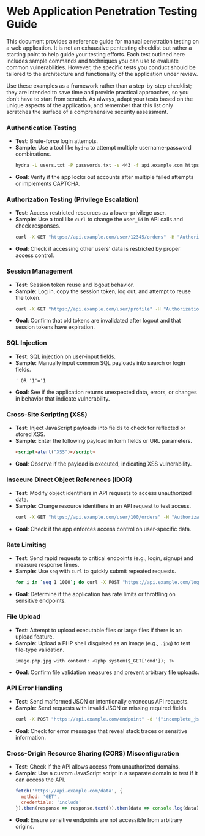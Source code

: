 # Web Application Penetration Testing Guide

This document provides a reference guide for manual penetration testing on a web application. It is not an exhaustive pentesting checklist but rather a starting point to help guide your testing efforts. Each test outlined here includes sample commands and techniques you can use to evaluate common vulnerabilities. However, the specific tests you conduct should be tailored to the architecture and functionality of the application under review.

Use these examples as a framework rather than a step-by-step checklist; they are intended to save time and provide practical approaches, so you don’t have to start from scratch. As always, adapt your tests based on the unique aspects of the application, and remember that this list only scratches the surface of a comprehensive security assessment.


### Authentication Testing
- **Test**: Brute-force login attempts.
- **Sample**: Use a tool like `hydra` to attempt multiple username-password combinations.
  ```bash
  hydra -L users.txt -P passwords.txt -s 443 -f api.example.com https-post-form "/api/login:username=^USER^&password=^PASS^:Invalid username or password"
  ```
- **Goal**: Verify if the app locks out accounts after multiple failed attempts or implements CAPTCHA.

### Authorization Testing (Privilege Escalation)
- **Test**: Access restricted resources as a lower-privilege user.
- **Sample**: Use a tool like `curl` to change the `user_id` in API calls and check responses.
  ```bash
  curl -X GET "https://api.example.com/user/12345/orders" -H "Authorization: Bearer <low-privilege-token>"
  ```
- **Goal**: Check if accessing other users’ data is restricted by proper access control.

### Session Management
- **Test**: Session token reuse and logout behavior.
- **Sample**: Log in, copy the session token, log out, and attempt to reuse the token.
  ```bash
  curl -X GET "https://api.example.com/user/profile" -H "Authorization: Bearer <old-session-token>"
  ```
- **Goal**: Confirm that old tokens are invalidated after logout and that session tokens have expiration.

### SQL Injection
- **Test**: SQL injection on user-input fields.
- **Sample**: Manually input common SQL payloads into search or login fields.
  ```plaintext
  ' OR '1'='1
  ```
- **Goal**: See if the application returns unexpected data, errors, or changes in behavior that indicate vulnerability.

### Cross-Site Scripting (XSS)
- **Test**: Inject JavaScript payloads into fields to check for reflected or stored XSS.
- **Sample**: Enter the following payload in form fields or URL parameters.
  ```html
  <script>alert("XSS")</script>
  ```
- **Goal**: Observe if the payload is executed, indicating XSS vulnerability.

### Insecure Direct Object References (IDOR)
- **Test**: Modify object identifiers in API requests to access unauthorized data.
- **Sample**: Change resource identifiers in an API request to test access.
  ```bash
  curl -X GET "https://api.example.com/user/100/orders" -H "Authorization: Bearer <token>"
  ```
- **Goal**: Check if the app enforces access control on user-specific data.

### Rate Limiting
- **Test**: Send rapid requests to critical endpoints (e.g., login, signup) and measure response times.
- **Sample**: Use `seq` with `curl` to quickly submit repeated requests.
  ```bash
  for i in `seq 1 1000`; do curl -X POST "https://api.example.com/login" -d "username=user&password=pass"; done
  ```
- **Goal**: Determine if the application has rate limits or throttling on sensitive endpoints.

### File Upload
- **Test**: Attempt to upload executable files or large files if there is an upload feature.
- **Sample**: Upload a PHP shell disguised as an image (e.g., `.jpg`) to test file-type validation.
  ```plaintext
  image.php.jpg with content: <?php system($_GET['cmd']); ?>
  ```
- **Goal**: Confirm file validation measures and prevent arbitrary file uploads.

### API Error Handling
- **Test**: Send malformed JSON or intentionally erroneous API requests.
- **Sample**: Send requests with invalid JSON or missing required fields.
  ```bash
  curl -X POST "https://api.example.com/endpoint" -d '{"incomplete_json":}'
  ```
- **Goal**: Check for error messages that reveal stack traces or sensitive information.

### Cross-Origin Resource Sharing (CORS) Misconfiguration
- **Test**: Check if the API allows access from unauthorized domains.
- **Sample**: Use a custom JavaScript script in a separate domain to test if it can access the API.
  ```javascript
  fetch('https://api.example.com/data', {
    method: 'GET',
    credentials: 'include'
  }).then(response => response.text()).then(data => console.log(data));
  ```
- **Goal**: Ensure sensitive endpoints are not accessible from arbitrary origins.
